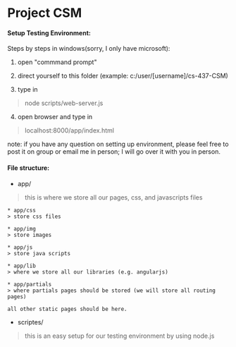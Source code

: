 Project CSM
===========

#### Setup Testing Environment:

Steps by steps in windows(sorry, I only have microsoft):

1. open "commmand prompt"

2. direct yourself to this folder (example: c:/user/[username]/cs-437-CSM)

3. type in
> node scripts/web-server.js

4. open browser and type in
> localhost:8000/app/index.html

note:
if you have any question on setting up environment, please feel free to post it on group or email me in person; I will go over it with you in person.

#### File structure:

* app/
> this is where we store all our pages, css, and javascripts files

    * app/css
    > store css files

    * app/img
    > store images

    * app/js
    > store java scripts

    * app/lib
    > where we store all our libraries (e.g. angularjs)

    * app/partials
    > where partials pages should be stored (we will store all routing pages)

    all other static pages should be here.

* scriptes/
> this is an easy setup for our testing environment by using node.js
